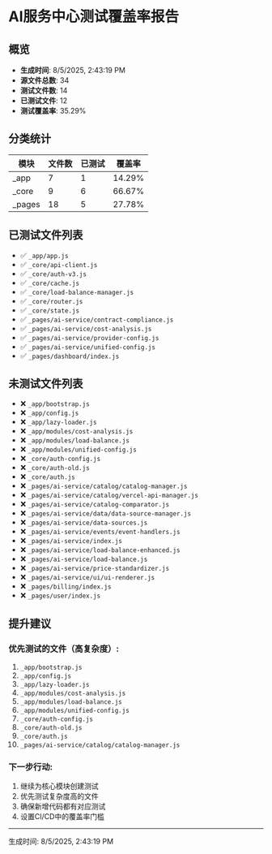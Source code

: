 # AI服务中心测试覆盖率报告

## 概览

- **生成时间**: 8/5/2025, 2:43:19 PM
- **源文件总数**: 34
- **测试文件数**: 14
- **已测试文件**: 12
- **测试覆盖率**: 35.29%

## 分类统计

| 模块 | 文件数 | 已测试 | 覆盖率 |
|------|--------|--------|--------|
| _app | 7 | 1 | 14.29% |
| _core | 9 | 6 | 66.67% |
| _pages | 18 | 5 | 27.78% |

## 已测试文件列表

- ✅ `_app/app.js`
- ✅ `_core/api-client.js`
- ✅ `_core/auth-v3.js`
- ✅ `_core/cache.js`
- ✅ `_core/load-balance-manager.js`
- ✅ `_core/router.js`
- ✅ `_core/state.js`
- ✅ `_pages/ai-service/contract-compliance.js`
- ✅ `_pages/ai-service/cost-analysis.js`
- ✅ `_pages/ai-service/provider-config.js`
- ✅ `_pages/ai-service/unified-config.js`
- ✅ `_pages/dashboard/index.js`

## 未测试文件列表

- ❌ `_app/bootstrap.js`
- ❌ `_app/config.js`
- ❌ `_app/lazy-loader.js`
- ❌ `_app/modules/cost-analysis.js`
- ❌ `_app/modules/load-balance.js`
- ❌ `_app/modules/unified-config.js`
- ❌ `_core/auth-config.js`
- ❌ `_core/auth-old.js`
- ❌ `_core/auth.js`
- ❌ `_pages/ai-service/catalog/catalog-manager.js`
- ❌ `_pages/ai-service/catalog/vercel-api-manager.js`
- ❌ `_pages/ai-service/catalog-comparator.js`
- ❌ `_pages/ai-service/data/data-source-manager.js`
- ❌ `_pages/ai-service/data-sources.js`
- ❌ `_pages/ai-service/events/event-handlers.js`
- ❌ `_pages/ai-service/index.js`
- ❌ `_pages/ai-service/load-balance-enhanced.js`
- ❌ `_pages/ai-service/load-balance.js`
- ❌ `_pages/ai-service/price-standardizer.js`
- ❌ `_pages/ai-service/ui/ui-renderer.js`
- ❌ `_pages/billing/index.js`
- ❌ `_pages/user/index.js`

## 提升建议

### 优先测试的文件（高复杂度）:
1. `_app/bootstrap.js`
1. `_app/config.js`
1. `_app/lazy-loader.js`
1. `_app/modules/cost-analysis.js`
1. `_app/modules/load-balance.js`
1. `_app/modules/unified-config.js`
1. `_core/auth-config.js`
1. `_core/auth-old.js`
1. `_core/auth.js`
1. `_pages/ai-service/catalog/catalog-manager.js`

### 下一步行动:
1. 继续为核心模块创建测试
2. 优先测试复杂度高的文件
3. 确保新增代码都有对应测试
4. 设置CI/CD中的覆盖率门槛

---
生成时间: 8/5/2025, 2:43:19 PM
